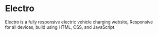 # Electro
Electro is a fully responsive electric vehicle charging website, Responsive for all devices, build using HTML, CSS, and JavaScript.
